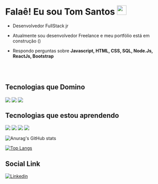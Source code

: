 <h1> Falaê! Eu sou Tom Santos <img src="https://raw.githubusercontent.com/kaueMarques/kaueMarques/master/hi.gif" width="30px"></h1>

- Desenvolvedor FullStack jr

- Atualmente sou desenvolvedor Freelance e meu portfólio está em construção ()

- Respondo perguntas sobre **Javascript, HTML, CSS, SQL, Node.Js, ReactJs, Bootstrap**

<br><br>

## Tecnologias que Domino
<img align="center" src="https://img.shields.io/badge/HTML5-E34F26?style=for-the-badge&logo=html5&logoColor=white">
<img align="center" src="https://img.shields.io/badge/CSS3-1572B6?style=for-the-badge&logo=css3&logoColor=white">
<img align="center" src="https://img.shields.io/badge/JavaScript-323330?style=for-the-badge&logo=javascript&logoColor=F7DF1E">

## Tecnologias que estou aprendendo
<img src="https://img.shields.io/badge/Bootstrap-563D7C?style=for-the-badge&logo=bootstrap&logoColor=white">
<img src="https://img.shields.io/badge/React-20232A?style=for-the-badge&logo=react&logoColor=61DAFB">
<img src="https://img.shields.io/badge/Node.js-43853D?style=for-the-badge&logo=node.js&logoColor=white">
<img src="https://img.shields.io/badge/MongoDB-4EA94B?style=for-the-badge&logo=mongodb&logoColor=white">

![Anurag's GitHub stats](https://github-readme-stats.vercel.app/api?username=tomsantos07&show_icons=true&theme=radical)

[![Top Langs](https://github-readme-stats.vercel.app/api/top-langs/?username=tomsantos07&layout=compact)](https://github.com/anuraghazra/github-readme-stats)

## Social Link <br>
[![Linkedin](https://img.shields.io/badge/LinkedIn-0077B5?style=for-the-badge&logo=linkedin&logoColor=white)](https://www.linkedin.com/in/tomsantos07/) 
